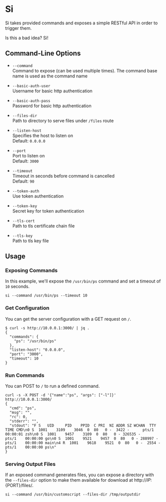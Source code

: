 # Si

Si takes provided commands and exposes a simple RESTful API in order to trigger them.

Is this a bad idea? Si!

## Command-Line Options

* `--command`\
  Command to expose (can be used multiple times). The command base name is used as the command name

* `--basic-auth-user`\
  Username for basic http authentication

* `--basic-auth-pass`\
  Password for basic http authentication

* `--files-dir`\
  Path to directory to serve files under `/files` route

* `--listen-host`\
  Specifies the host to listen on\
  Default: `0.0.0.0`

* `--port`\
  Port to listen on\
  Default: `3000`

* `--timeout`\
  Timeout in seconds before command is cancelled\
  Default: `90`

* `--token-auth`\
  Use token authentication

* `--token-key`\
  Secret key for token authentication

* `--tls-cert`\
  Path to tls certificate chain file

* `--tls-key`\
  Path to tls key file

## Usage

### Exposing Commands

In this example, we'll expose the `/usr/bin/ps` command and set a timeout of `10` seconds.

```
si --command /usr/bin/ps --timeout 10
```

### Get Configuration

You can get the server configuration with a GET request on `/`.

```
$ curl -s http://10.0.0.1:3000/ | jq .
{
  "commands": {
    "ps": "/usr/bin/ps"
  },
  "listen-host": "0.0.0.0",
  "port": "3000",
  "timeout": 10
}
```

### Run Commands

You can POST to `/` to run a defined command.

```
curl -s -X POST -d '{"name":"ps", "args": ["-l"]}' http://10.0.0.1:3000/
{
  "cmd": "ps",
  "msg": "",
  "rc": 0,
  "stderr": "",
  "stdout": "F S   UID     PID    PPID  C PRI  NI ADDR SZ WCHAN  TTY          TIME CMD\n0 S  1001    3109    3046  0  80   0 -  3422 -      pts/1    00:00:01 zsh\n0 S  1001    9457    3109  0  80   0 - 326535 -     pts/1    00:00:00 go\n0 S  1001    9521    9457  0  80   0 - 288997 -     pts/1    00:00:00 main\n4 R  1001    9618    9521  0  80   0 -  2554 -      pts/1    00:00:00 ps\n"
}
```

### Serving Output Files

If an exposed command generates files, you can expose a directory with the `--files-dir` option to make them available for download at http://${IP}:${PORT}/files/.

```
si --command /usr/bin/customscript --files-dir /tmp/outputdir
```

